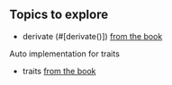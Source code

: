 ## Topics to explore
- derivate (#[derivate()]) [from the book](https://doc.rust-lang.org/reference/attributes/derive.html)

Auto implementation for traits

- traits [from the book](https://doc.rust-lang.org/reference/items/traits.html)